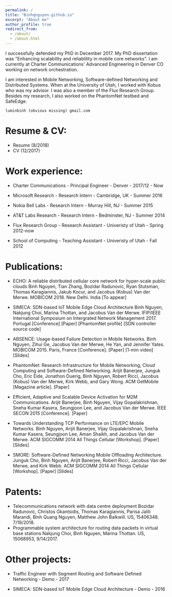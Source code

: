 ```yaml
---
permalink: /
title: "Binhqnguyen.github.io"
excerpt: "About me"
author_profile: true
redirect_from: 
  - /about/
  - /about.html
---
```

I successfully defended my PhD in December 2017. My PhD dissertation was "Enhancing scalability and reliablility in mobile core networks". 
I am currently at Charter Communications' Advanced Engineering in Denver CO working on network orchestration. 

I am interested in Mobile Networking, Software-defined Networking and Distributed Systems. When at the University of Utah, I worked with Kobus who was my advisor. I was also a member of the Flux Research Group. Besides my research, I also worked on the PhantomNet testbed and SafeEdge.

`luminbinh (obvious missing) gmail.com`

Resume & CV:
======
* Resume (8/2018)
* CV (12/2017)

Work experience:
===========

* Charter Communications - Principal Engineer - Denver - 2017/12 - Now

* Microsoft Research - Research Intern - Cambridge, UK - Summer 2016

* Nokia Bell Labs - Research Intern - Murray Hill, NJ - Summer 2015

* AT&T Labs Research - Research Intern - Bedminster, NJ - Summer 2014

* Flux Research Group - Research Assistant - Univeristy of Utah - Spring 2012-now

* School of Computing - Teaching Assistant - Univeristy of Utah - Fall 2012

Publications:
===========
* ECHO: A reliable distributed cellular core network for hyper-scale public clouds
Binh Nguyen, Tian Zhang, Bozidar Radunovic, Ryan Stutsman, Thomas Karagiannis, Jakub Kocur, and Jacobus (Kobus) Van der Merwe.
MOBICOM 2018. New Delhi. India [To appear] 

* SIMECA: SDN-based IoT Mobile Edge Cloud Architecture
Binh Nguyen, Nakjung Choi, Marina Thottan, and Jacobus Van der Merwe.
IFIP/IEEE International Symposium on Intergrated Network Management 2017. Portugal [Conference] [Paper] [PhantomNet profile] [SDN controller source code] 

* ABSENCE: Usage-based Failure Detection in Mobile Networks.
Binh Nguyen, Zihui Ge, Jacobus Van der Merwe, He Yan, and Jennifer Yates.
MOBICOM 2015. Paris, France [Conference]. [Paper] [1-min video] [Slides] 

* PhantomNet: Research Infrastructure for Mobile Networking, Cloud Computing and Software-Defined Networking.
Arijit Banerjee, Junguk Cho, Eric Eide, Jonathon Duerig, Binh Nguyen, Robert Ricci, Jacobus (Kobus) Van der Merwe, Kirk Webb, and Gary Wong.
ACM GetMobile [Magazine article]. [Paper] 

* Efficient, Adaptive and Scalable Device Activation for M2M Communications.
Arijit Banerjee, Binh Nguyen, Vijay Gopalakrishnan, Sneha Kumar Kasera, Seungjoon Lee, and Jacobus Van der Merwe.
IEEE SECON 2015 [Conference]. [Paper] 

* Towards Understanding TCP Performance on LTE/EPC Mobile Networks.
Binh Nguyen, Arijit Banerjee, Vijay Gopalakrishnan, Sneha Kumar Kasera, Seungjoon Lee, Aman Shaikh, and Jacobus Van der Merwe.
ACM SIGCOMM 2014 All Things Cellular [Workshop]. [Paper] [Slides] 

* SMORE: Software-Defined Networking Mobile Offloading Architecture.
Junguk Cho, Binh Nguyen, Arijit Banerjee, Robert Ricci, Jacobus Van der Merwe, and Kirk Webb.
ACM SIGCOMM 2014 All Things Cellular [Workshop]. [Paper] [Slides] 

Patents:
======
* Telecommunications network with data centre deployment
Bozidar Radunovic, Christos Gkantsidis, Thomas Karagiannis, Parisa Jalili Marandi, Binh Quang Nguyen, Matthew John Balkwill. 
US, 15406348. 7/19/2018. 
* Programmable system architecture for routing data packets in virtual base stations
Nakjung Choi, Binh Nguyen, Marina Thottan. 
US, 15068953, 9/14/2017. 

Other projects:
===========
* Traffic Engineer with Segment Routing and Software Defined Networking - Demo - 2017 

* SIMECA: SDN-based IoT Mobile Edge Cloud Architecture - Demo - 2016 
